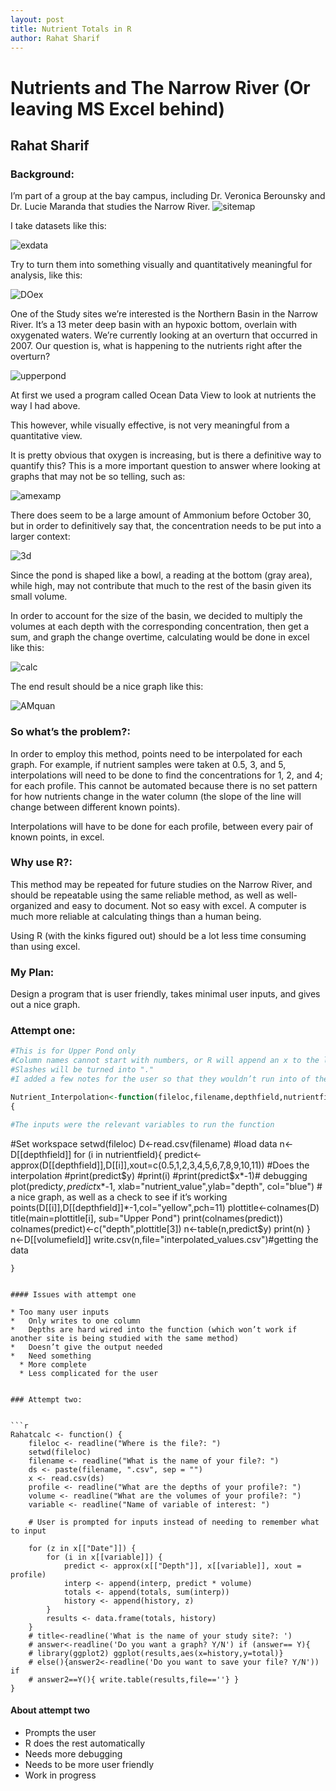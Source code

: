```yaml
---
layout: post
title: Nutrient Totals in R
author: Rahat Sharif
---
```


Nutrients and The Narrow River (Or leaving MS Excel behind)
================================
Rahat Sharif
---------------

### Background:
I’m part of a group at the bay campus, including Dr. Veronica Berounsky and Dr. Lucie  Maranda that studies the Narrow River. 
![sitemap](https://dl.dropboxusercontent.com/sh/raw4hjjak4lseao/8fATBgnXDQ/Screen%20Shot%202014-03-23%20at%206.08.06%20PM.png)

I take datasets like this:

![exdata](https://dl.dropboxusercontent.com/s/50j57r6zfy9d3zg/exampledata.png)

Try to turn them into something visually and quantitatively meaningful for analysis, like this:

![DOex](https://dl.dropboxusercontent.com/s/j7ibt6mpnwwdwi3/DOtime.png)

One of the Study sites we’re interested is the Northern Basin in the Narrow River. It’s a 13 meter deep basin with an hypoxic bottom, overlain with oxygenated waters. We’re currently looking at an overturn that occurred in 2007. Our question is, what is happening to the nutrients right after the overturn?

![upperpond](https://dl.dropboxusercontent.com/s/a0gv1s29ys4d19y/sitemap.png)

At first we used a program called Ocean Data View to look at nutrients the way I had  above.

This however, while visually effective, is not very meaningful from a quantitative view. 

It is pretty obvious that oxygen is increasing, but is there a definitive way to quantify this? This is a more important question to answer where looking at graphs that may not be so telling, such as:

![amexamp](https://dl.dropboxusercontent.com/s/e2kpvnmwu4joj6w/AM.png)

There does seem to be a large amount of Ammonium before October 30, but in order to definitively say that, the concentration needs to be put into a larger context: 


![3d](https://dl.dropboxusercontent.com/s/hqeq5w7lwwwzkcx/383259_10200994441160210_822413854_n.jpg)

Since the pond is shaped like a bowl, a reading at the bottom (gray area), while high, may not contribute that much to the rest of the basin given its small volume.




In order to account for the size of the basin, we decided to multiply the volumes at each depth with the corresponding concentration, then get a sum, and graph the change overtime, calculating would be done in excel like this: 

![calc](https://dl.dropboxusercontent.com/s/3rlei49o2scqc8h/Calc.png)

The end result should be a nice graph like this:

![AMquan](https://dl.dropboxusercontent.com/s/z4ax4fq7aje9jub/amquan2.png)


### So what’s the problem?:

In order to employ this method, points need to be interpolated for each graph.
For example, if nutrient samples were taken at 0.5, 3, and 5, interpolations will need to be done to find the concentrations for 1, 2, and 4; for each profile. This cannot be automated because there is no set pattern for how nutrients change in the water column (the slope of the line will change between different known points).

Interpolations will have to be done for each profile, between every pair of known points, in excel.

### Why use R?:
This method may be repeated for future studies on the Narrow River, and should be repeatable using the same reliable method, as well as well-organized and easy to document.  Not so easy with excel. 
A computer is much more reliable at calculating things than a human being. 
 
Using R (with the kinks figured out) should be a lot less time consuming than using excel.



### My Plan:

Design a program that is user friendly, takes minimal user inputs, and gives out a nice graph. 


### Attempt one:

```r
#This is for Upper Pond only
#Column names cannot start with numbers, or R will append an x to the label
#Slashes will be turned into "."
#I added a few notes for the user so that they wouldn’t run into of the caveats that I had

Nutrient_Interpolation<-function(fileloc,filename,depthfield,nutrientfield,volumefield)
{

#The inputs were the relevant variables to run the function
```

  #Set workspace
		setwd(fileloc)
		D<-read.csv(filename) #load data
		n<- D[[depthfield]]
	for (i in nutrientfield){
			predict<-	approx(D[[depthfield]],D[[i]],xout=c(0.5,1,2,3,4,5,6,7,8,9,10,11)) #Does the interpolation
			#print(predict$y)
			#print(i)
			#print(predict$x*-1)# debugging
			plot(predict$y,predict$x*-1, xlab="nutrient_value",ylab="depth", col="blue") 
      # a nice graph, as well as a check to see if it’s working
			points(D[[i]],D[[depthfield]]*-1,col="yellow",pch=11)
			plottitle<-colnames(D)
			title(main=plottitle[i], sub="Upper Pond")
			print(colnames(predict))
			colnames(predict)<-c("depth",plottitle[3])
			n<-table(n,predict$y)
						print(n)
						}
						n<-D[[volumefield]]
		write.csv(n,file="interpolated_values.csv")#getting the data

	}
```

#### Issues with attempt one

* Too many user inputs
*	Only writes to one column
*	Depths are hard wired into the function (which won’t work if another site is being studied with the same method)
*	Doesn’t give the output needed
*	Need something 
  * More complete
  * Less complicated for the user


### Attempt two:


```r
Rahatcalc <- function() {
    fileloc <- readline("Where is the file?: ")
    setwd(fileloc)
    filename <- readline("What is the name of your file?: ")
    ds <- paste(filename, ".csv", sep = "")
    x <- read.csv(ds)
    profile <- readline("What are the depths of your profile?: ")
    volume <- readline("What are the volumes of your profile?: ")
    variable <- readline("Name of variable of interest: ")
    
    # User is prompted for inputs instead of needing to remember what to input
    
    for (z in x[["Date"]]) {
        for (i in x[[variable]]) {
            predict <- approx(x[["Depth"]], x[[variable]], xout = profile)
            interp <- append(interp, predict * volume)
            totals <- append(totals, sum(interp))
            history <- append(history, z)
        }
        results <- data.frame(totals, history)
    }
    # title<-readline('What is the name of your study site?: ')
    # answer<-readline('Do you want a graph? Y/N') if (answer== Y){
    # library(ggplot2) ggplot(results,aes(x=history,y=total)}
    # else(){answer2<-readline('Do you want to save your file? Y/N')) if
    # answer2==Y(){ write.table(results,file==''} }
}
```

#### About attempt two
* Prompts the user
* R does the rest automatically
* Needs more debugging
* Needs to be more user friendly
* Work in progress
